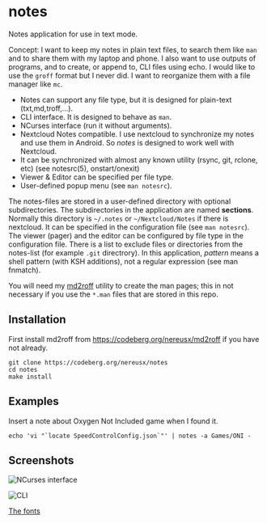 # notes
Notes application for use in text mode.

Concept: I want to keep my notes in plain text files, to search them like `man`
and to share them with my laptop and phone. I also want to use outputs of programs,
and to create, or append to, CLI files using echo. I would like to use the `groff`
format but I never did. I want to reorganize them with a file manager like `mc`.

* Notes can support any file type, but it is designed for plain-text (txt,md,troff,...).
* CLI interface. It is designed to behave as `man`.
* NCurses interface (run it without arguments).
* Nextcloud Notes compatible. I use nextcloud to synchronize my notes and use them in Android. So _notes_ is designed to work well with Nextcloud.
* It can be synchronized with almost any known utility (rsync, git, rclone, etc)
	(see notesrc(5), onstart/onexit)
* Viewer & Editor can be specified per file type.
* User-defined popup menu (see `man notesrc`).

The notes-files are stored in a user-defined directory with optional subdirectories.
The subdirectories in the application are named **sections**.
Normally this directory is `~/.notes` or `~/Nextcloud/Notes` if there is nextcloud.
It can be specified in the configuration file (see `man notesrc`).
The viewer (pager) and the editor can be configured by file type in the configuration file.
There is a list to exclude files or directories from the notes-list (for example `.git` directrory).
In this application, _pattern_ means a shell pattern (with KSH additions), not a regular expression (see man fnmatch).

You will need my [md2roff](https://codeberg.org/nereusx/md2roff) utility to create the man pages;
this in not necessary if you use the `*.man` files that are stored in this repo.

## Installation

First install md2roff from https://codeberg.org/nereusx/md2roff if you have not
already.

```
git clone https://codeberg.org/nereusx/notes
cd notes
make install
```

## Examples

Insert a note about Oxygen Not Included game when I found it.
```
echo 'vi "`locate SpeedControlConfig.json`"' | notes -a Games/ONI -
```

## Screenshots

![NCurses interface](https://codeberg.org/nereusx/notes/main/screenshots/notes-112x30.png)

![CLI](https://codeberg.org/nereusx/notes/main/screenshots/notes-cli.png)

[The fonts](https://codeberg.org/nereusx/xsg-fonts)
